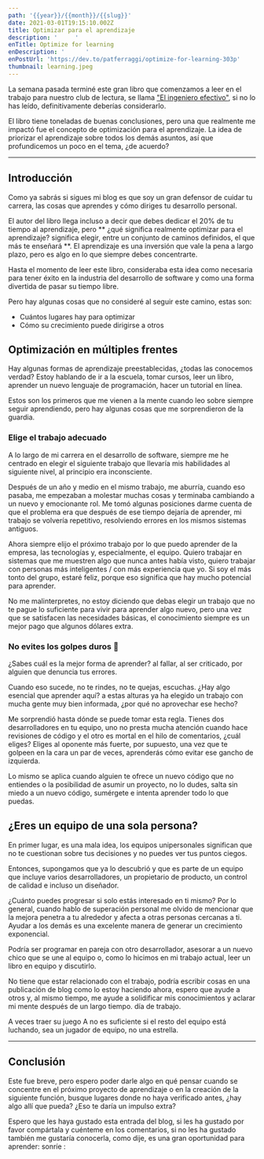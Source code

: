 ```yaml
---
path: '{{year}}/{{month}}/{{slug}}'
date: 2021-03-01T19:15:10.002Z
title: Optimizar para el aprendizaje
description: '     '
enTitle: Optimize for learning
enDescription: '      '
enPostUrl: 'https://dev.to/patferraggi/optimize-for-learning-303p'
thumbnail: learning.jpeg
---
```

La semana pasada terminé este gran libro que comenzamos a leer en el trabajo para nuestro club de lectura, se llama ["El ingeniero efectivo"](https://www.amazon.com/Effective-Engineer-Engineering-Disproportionate-Meaningful/dp/0996128107), si no lo has leído, definitivamente deberías considerarlo.

El libro tiene toneladas de buenas conclusiones, pero una que realmente me impactó fue el concepto de optimización para el aprendizaje. La idea de priorizar el aprendizaje sobre todos los demás asuntos, así que profundicemos un poco en el tema, ¿de acuerdo?

-----

## Introducción

Como ya sabrás si sigues mi blog es que soy un gran defensor de cuidar tu carrera, las cosas que aprendes y cómo diriges tu desarrollo personal.

El autor del libro llega incluso a decir que debes dedicar el 20% de tu tiempo al aprendizaje, pero ** ¿qué significa realmente optimizar para el aprendizaje? significa elegir, entre un conjunto de caminos definidos, el que más te enseñará **. El aprendizaje es una inversión que vale la pena a largo plazo, pero es algo en lo que siempre debes concentrarte.

Hasta el momento de leer este libro, consideraba esta idea como necesaria para tener éxito en la industria del desarrollo de software y como una forma divertida de pasar su tiempo libre.

Pero hay algunas cosas que no consideré al seguir este camino, estas son:

 * Cuántos lugares hay para optimizar
 * Cómo su crecimiento puede dirigirse a otros

## Optimización en múltiples frentes

Hay algunas formas de aprendizaje preestablecidas, ¿todas las conocemos verdad? Estoy hablando de ir a la escuela, tomar cursos, leer un libro, aprender un nuevo lenguaje de programación, hacer un tutorial en línea.

Estos son los primeros que me vienen a la mente cuando leo sobre siempre seguir aprendiendo, pero hay algunas cosas que me sorprendieron de la guardia.

### Elige el trabajo adecuado

A lo largo de mi carrera en el desarrollo de software, siempre me he centrado en elegir el siguiente trabajo que llevaría mis habilidades al siguiente nivel, al principio era inconsciente.

Después de un año y medio en el mismo trabajo, me aburría, cuando eso pasaba, me empezaban a molestar muchas cosas y terminaba cambiando a un nuevo y emocionante rol. Me tomó algunas posiciones darme cuenta de que el problema era que después de ese tiempo dejaría de aprender, mi trabajo se volvería repetitivo, resolviendo errores en los mismos sistemas antiguos.

Ahora siempre elijo el próximo trabajo por lo que puedo aprender de la empresa, las tecnologías y, especialmente, el equipo. Quiero trabajar en sistemas que me muestren algo que nunca antes había visto, quiero trabajar con personas más inteligentes / con más experiencia que yo. Si soy el más tonto del grupo, estaré feliz, porque eso significa que hay mucho potencial para aprender.

No me malinterpretes, no estoy diciendo que debas elegir un trabajo que no te pague lo suficiente para vivir para aprender algo nuevo, pero una vez que se satisfacen las necesidades básicas, el conocimiento siempre es un mejor pago que algunos dólares extra.


### No evites los golpes duros 🥊

¿Sabes cuál es la mejor forma de aprender? al fallar, al ser criticado, por alguien que denuncia tus errores.

Cuando eso sucede, no te rindes, no te quejas, escuchas. ¿Hay algo esencial que aprender aquí? a estas alturas ya ha elegido un trabajo con mucha gente muy bien informada, ¿por qué no aprovechar ese hecho?

Me sorprendió hasta dónde se puede tomar esta regla. Tienes dos desarrolladores en tu equipo, uno no presta mucha atención cuando hace revisiones de código y el otro es mortal en el hilo de comentarios, ¿cuál eliges? Eliges al oponente más fuerte, por supuesto, una vez que te golpeen en la cara un par de veces, aprenderás cómo evitar ese gancho de izquierda.

Lo mismo se aplica cuando alguien te ofrece un nuevo código que no entiendes o la posibilidad de asumir un proyecto, no lo dudes, salta sin miedo a un nuevo código, sumérgete e intenta aprender todo lo que puedas.

## ¿Eres un equipo de una sola persona?

En primer lugar, es una mala idea, los equipos unipersonales significan que no te cuestionan sobre tus decisiones y no puedes ver tus puntos ciegos.

Entonces, supongamos que ya lo descubrió y que es parte de un equipo que incluye varios desarrolladores, un propietario de producto, un control de calidad e incluso un diseñador.

¿Cuánto puedes progresar si solo estás interesado en ti mismo? Por lo general, cuando hablo de superación personal me olvido de mencionar que la mejora penetra a tu alrededor y afecta a otras personas cercanas a ti. Ayudar a los demás es una excelente manera de generar un crecimiento exponencial.

Podría ser programar en pareja con otro desarrollador, asesorar a un nuevo chico que se une al equipo o, como lo hicimos en mi trabajo actual, leer un libro en equipo y discutirlo.

No tiene que estar relacionado con el trabajo, podría escribir cosas en una publicación de blog como lo estoy haciendo ahora, espero que ayude a otros y, al mismo tiempo, me ayude a solidificar mis conocimientos y aclarar mi mente después de un largo tiempo. día de trabajo.

A veces traer su juego A no es suficiente si el resto del equipo está luchando, sea un jugador de equipo, no una estrella.

-----

## Conclusión

Este fue breve, pero espero poder darle algo en qué pensar cuando se concentre en el próximo proyecto de aprendizaje o en la creación de la siguiente función, busque lugares donde no haya verificado antes, ¿hay algo allí que pueda? ¿Eso te daría un impulso extra?

Espero que les haya gustado esta entrada del blog, si les ha gustado por favor compártala y cuénteme en los comentarios, si no les ha gustado también me gustaría conocerla, como dije, es una gran oportunidad para aprender: sonríe :
